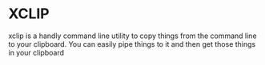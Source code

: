# XCLIP

xclip is a handly command line utility to copy things from the command line to your clipboard. You can easily pipe things to it and then get those things in your clipboard

